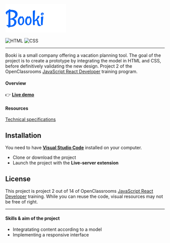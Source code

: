 ![LogoBooki](images/Booki.png)

![HTML](https://img.shields.io/badge/HTML5-E34F26?style=for-the-badge&logo=html5&logoColor=white)
![CSS](https://img.shields.io/badge/CSS3-1572B6?style=for-the-badge&logo=css3&logoColor=white)

---

Booki is a small company offering a vacation planning tool. The goal of the project is to create a prototype by integrating the model in HTML and CSS, before definitively validating the new design.
Project 2 of the OpenClassrooms [JavaScript React Developer](https://openclassrooms.com/fr/paths/516-developpeur-dapplication-javascript-react) training program.

#### Overview

👉 **[Live demo](https://booki-zedsc.netlify.app/)**

#### Resources

[Technical specifications](https://course.oc-static.com/projects/Front-End+V2/P2+HTML+%26+CSS/DW+P2+-+Specifications+techniques+et+fonctionnelles.pdf)

## Installation

You need to have **[Visual Studio Code](https://code.visualstudio.com/)** installed on your computer.

- Clone or download the project
- Launch the project with the **Live-server extension**

## License

This project is project 2 out of 14 of OpenClassrooms [JavaScript React Developer](https://openclassrooms.com/fr/paths/516-developpeur-dapplication-javascript-react) training. While you can reuse the code, visual resources may not be free of right.

---

#### Skills & aim of the project

- Integratating content according to a model
- Implementing a responsive interface
